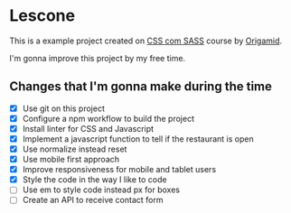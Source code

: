 # Lescone

This is a example project created on [CSS com SASS](https://www.origamid.com/curso/css-com-sass/)
course by [Origamid](https://www.origamid.com).

I'm gonna improve this project by my free time.

## Changes that I'm gonna make during the time
- [x] Use git on this project
- [x] Configure a npm workflow to build the project
- [x] Install linter for CSS and Javascript
- [x] Implement a javascript function to tell if the restaurant is open
- [x] Use normalize instead reset
- [x] Use mobile first approach
- [x] Improve responsiveness for mobile and tablet users
- [x] Style the code in the way I like to code
- [ ] Use em to style code instead px for boxes
- [ ] Create an API to receive contact form
